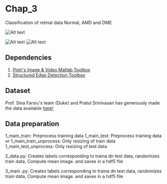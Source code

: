 # Chap_3
Classification of retinal data Normal, AMD and DME


![Alt text](https://github.com/ultrai/Chap_3/blob/master/Images/image.png "Optional title")

![Alt text](https://github.com/ultrai/Chap_3/blob/master/Images/31.png)
![Alt text](https://github.com/ultrai/Chap_3/blob/master/Images/8.png)


## Dependencies
1. [Piotr's Image & Video Matlab Toolbox](https://github.com/pdollar/toolbox) 
2. [Structured Edge Detection Toolbox ](https://github.com/pdollar/edges)

## Dataset
Prof. Sina Farsiu's team (Duke) and Pratul Srinivasan has generously made the data available [here!](http://people.duke.edu/~sf59/Srinivasan_BOE_2014_dataset.htm)

## Data preparation 
1_main_train: Preprocess training data
1_main_test: Preprocess training data 
or 
1_main_train_unprocess: Only resizing of train data
1_main_test_unprocess: Only resizing of test data

2_data.py: Creates labels corresponding to traina dn test data, randomizes train data, Compute mean image. and saves in a hdf5 file

3_main .py: Creates labels corresponding to traina dn test data, randomizes train data, Compute mean image. and saves in a hdf5 file
